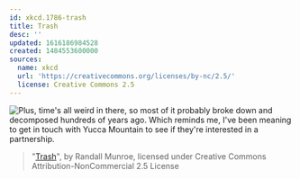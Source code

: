 ```yaml
---
id: xkcd.1786-trash
title: Trash
desc: ''
updated: 1616186984528
created: 1484553600000
sources:
  name: xkcd
  url: 'https://creativecommons.org/licenses/by-nc/2.5/'
  license: Creative Commons 2.5
---
```

![Plus, time's all weird in there, so most of it probably broke down and decomposed hundreds of years ago. Which reminds me, I've been meaning to get in touch with Yucca Mountain to see if they're interested in a partnership.](https://imgs.xkcd.com/comics/trash.png)
> "[Trash](https://xkcd.com/1786/)", by Randall Munroe, licensed under Creative Commons Attribution-NonCommercial 2.5 License
